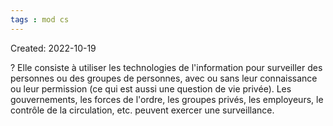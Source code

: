 ```yaml
---
tags : mod cs
---
```

Created: 2022-10-19 

?
Elle consiste à utiliser les technologies de l'information pour surveiller des personnes ou des groupes de personnes, avec ou sans leur connaissance ou leur permission (ce qui est aussi une question de vie privée). Les gouvernements, les forces de l'ordre, les groupes privés, les employeurs, le contrôle de la circulation, etc. peuvent exercer une surveillance.
<!--SR:!2022-12-21,5,190-->